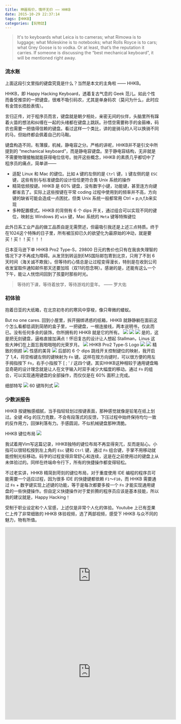 ```yaml
---
title: 神器有价，情怀无价 —— HHKB
date: 2015-10-29 22:37:14
tags: [HHKB]
categories: [玩物誌]
---
```


> It's to keyboards what Leica is to cameras; what Rimowa is to luggage; what Moleskine is to notebooks; what Rolls Royce is to cars; what Grey Goose is to vodka. Or at least, that’s the reputation it carries. If someone is discussing the “best mechanical keyboard”, it will be mentioned right away.

<!-- more -->

### 流水账
上面这段引文里指的键盘究竟是什么？当然是本文的主角啦 —— HHKB。

HHKB，即 Happy Hacking Keyboard，透着复古气息的 Geek 范儿。如此个性而备受推崇的一把键盘，很难不吸引码农，尤其是单身码农（莫问为什么，此时应有金馆长捂脸表情）。

言归正传，对于程序员而言，键盘就是朝夕相处，亲密无间的伙伴，头脑里所有蹿着火苗的想法和纠缠在一起的头绪都在键盘上跳跃。孙悟空需要称手的金箍棒，码农也需要一把值得信赖的键盘。看过这样一个类比，讲的是骑马的人可以换骑不同的马，但始终都会佩着自己的马鞍。

键盘构造不同，有薄膜，机械，静电容之分。严格的讲呢，HHKB并不是引文中所提到的 “mechanical keyboard”，而是静电容键盘。至于静电容结构，无非就是不需要物理接触就能获得电位信号。抛开这些概念，HHKB 的素质几乎都切中了程序员的痛点，简单讲——

* 适配 Linux 和 Mac 的键位。比如 `A` 键的左侧的是 `Ctrl` 键，`1` 键左侧的是 `ESC` 键，这些有别与标准键盘的设计恰恰更符合类 Unix 系统的操作
* 精简低频按键。HHKB 是 60% 键盘，没有数字小键，功能键，甚至连方向键都省去了。实际上这些按键在平常 coding 过程中使用到的频率并不高，方向键的缺省可能会造成一点困扰，但类 Unix 系统一般都常用 Ctrl + p,n,f,b来实现
* 多种配置模式。HHKB 的背侧有 6 个 dips 开关，通过组合可以实现不同的键位，映射出 Windows 的 `win` 键，Mac 系统的 `Meta` 键等特殊键位

此外日系工业产品的做工品质自是无需赘述，但最吸引我还是上述三点特质。终于在1024这个特殊的日子里，所有被压抑已久的欲望化为最原始的冲动，就是要
买！买！！买！！！

日本亚马逊下单 HHKB Pro2 Type-S，29800 日元的售价也只有在我丧失理智的情况下才不再成为障碍。从发货到转运到EMS国际邮包寄到北京，只用了不到 6 天时间（海关诚不欺我）。但等待的心情总是让过程变得漫长，特别是在收到公司收发室取件通知邮件那天还要加班（双11的怨念啊）。感谢的是，还能有这么一个下午，能让人恍惚间回到了孩童时那些时光。

> 等待的下课，等待着放学，等待游戏的童年。 —— 罗大佑

### 初体验

抱着日亚的大纸箱，在北京初冬的的寒风中穿梭，像只卑微的蝼蚁。

But no one cares. 回到小屋里，拆开捆绑诱惑的纸箱，HHKB 就静静躺在面前这个怎么看都低调到简陋的盒子里，一把键盘，一根连接线，两本说明书，仅此而已。没有任何多余的装饰，你所拥有的 HHKB 就是它的所有。
![](https://o70e8d1kb.qnssl.com/my-hhkb-pro2-type-s-1.jpg)
![](https://o70e8d1kb.qnssl.com/my-hhkb-pro2-type-s-2.jpg)
![](https://o70e8d1kb.qnssl.com/my-hhkb-pro2-type-s-3.jpg)
是的，这是把无刻键盘，逼格直接加满点！怀旧复古的设计让人想起 Stallman，Linus 这些大神们在上面忘我啪啪啪的光荣岁月。
![](https://o70e8d1kb.qnssl.com/my-hhkb-pro2-type-s-4.jpg)
HHKB Pro2 Type-S Logo
![](https://o70e8d1kb.qnssl.com/my-hhkb-pro2-type-s-5.jpg)
![](https://o70e8d1kb.qnssl.com/my-hhkb-pro2-type-s-6.jpg)
精致的侧颜
![](https://o70e8d1kb.qnssl.com/my-hhkb-pro2-type-s-7.jpg)
性感的美背
![](https://o70e8d1kb.qnssl.com/my-hhkb-pro2-type-s-8.jpg)
后部的 6 个 dips 跳线开关控制键位的映射，我开启了 1,4，将空格键左侧的键映射为 `Fn` 键。这样在按方向键时，可以很方便的用左手拇指按下 `Fn`，右手小指按下 [ ; ' / 这四个键。其实HHKB这种相较于通用键盘略显奇葩的设计理念就是让人在文字输入时双手减少大幅度的移动。通过 `Fn` 的组合，可以实现通用键盘的全部操作，而仅仅是在 60% 面积上完成。

细部特写
![](https://o70e8d1kb.qnssl.com/my-hhkb-pro2-type-s-9.jpg)
60 键阵列式
![](https://o70e8d1kb.qnssl.com/my-hhkb-pro2-type-s-10.jpg)

### 少数派报告

HHKB 按键触感细腻，当手指轻轻划过按键表面，那种感觉就像是铅笔在纸上划过。全键 45g 的压力克数，不会有段落式的反馈，下压过程中始终保持均匀一致的反作用力，回弹利落有力。手感圆润，不似机械键盘那种清脆。

HHKB 键位布局
![](https://o70e8d1kb.qnssl.com/my-hhkb-pro2-type-s-11.png)

我试着用Vim写这篇记录，HHKB独特的键位布局不再显得突兀，反而是贴心。小指可以很轻松按到左上角的 `Esc` 键和 `Ctrl` 键，通过 `Fn` 组合键，手掌不用移动就能控制光标移动。码字的过程变得异常舒心和连续，这是在之前使用过的键盘上从未体验过的。同样在终端命令行下，所有的快捷操作都变得轻松。

不过老实讲，HHKB 精简到苛刻的键位布局，对于重度使用 IDE 编程的程序员可能需要一个适应过程，因为很多 IDE 的快捷键都依赖 `F1`～`F10`，而 HHKB 需要通过 `Fn` + 数字键实现上述键的功能，等于是每次都要多按一个 `Fn` 才能实现通用键盘的一些快捷操作。但自定义快捷操作对于爱折腾的程序员应该是基本技能，所以我的建议就是，Happy Hacking！

受制于职业设定和个人官感，上述仅是非常个人化的体验。Youtube 上已有歪果仁上传了非常细致的 HHKB 体验视频，选了两部视频，感受下 HHKB 与众不同的魅力，物有所值。
<iframe width="560" height="315" src="https://www.youtube.com/embed/HUThTv9GYbU" frameborder="0" allowfullscreen></iframe>
<iframe width="560" height="315" src="https://www.youtube.com/embed/oCBF582h6F8" frameborder="0" allowfullscreen></iframe>

